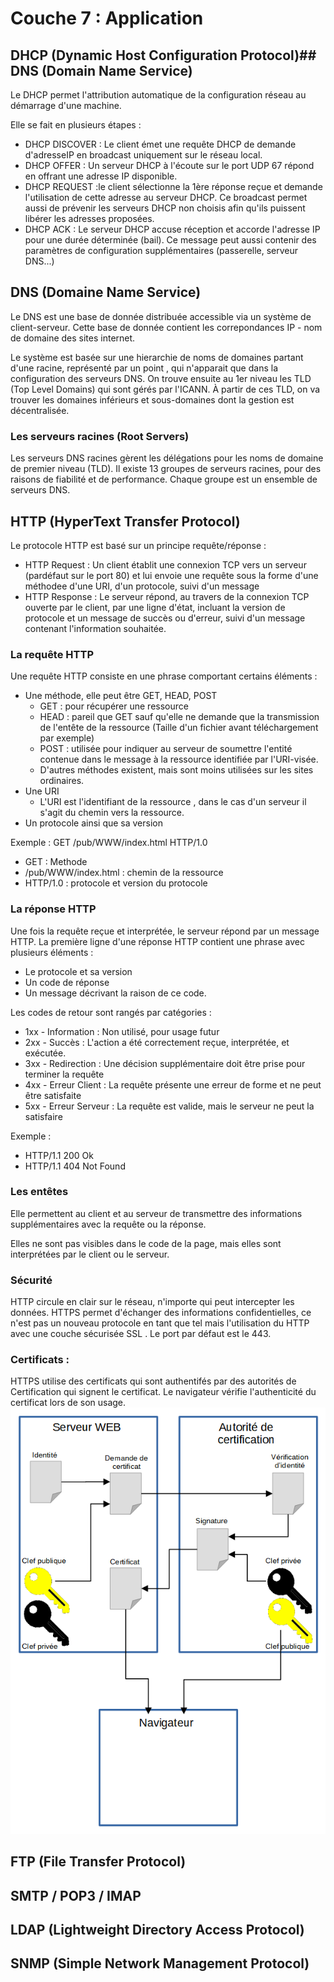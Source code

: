 # Couche 7 : Application

## DHCP (Dynamic Host Configuration Protocol)## DNS (Domain Name Service)

Le DHCP permet l'attribution automatique de la configuration réseau au démarrage d'une machine.

Elle se fait en plusieurs étapes : 
- DHCP DISCOVER : Le client émet une requête DHCP de demande d'adresseIP en broadcast uniquement sur le réseau local.
- DHCP OFFER : Un serveur DHCP à l'écoute sur le port UDP 67 répond en offrant une adresse IP disponible.
- DHCP REQUEST :le client sélectionne la 1ère réponse reçue et demande l'utilisation de cette adresse au serveur DHCP. 
Ce broadcast permet aussi de prévenir les serveurs DHCP non choisis afin qu'ils puissent libérer les adresses proposées.
- DHCP ACK : Le serveur DHCP accuse réception et accorde l'adresse IP pour une durée déterminée (bail). Ce message peut aussi contenir des paramètres de configuration supplémentaires (passerelle, serveur DNS...)

## DNS (Domaine Name Service)

Le DNS est une base de donnée distribuée accessible via un système de client-serveur. Cette base de donnée contient les correpondances IP - nom de domaine des sites internet.

Le système est basée sur une hierarchie de noms de domaines partant d'une racine, représenté par un point , qui n'apparait que dans la configuration des serveurs DNS.
On trouve ensuite au 1er niveau les TLD (Top Level Domains) qui sont gérés par l'ICANN. À partir de ces TLD, on va trouver les domaines inférieurs et sous-domaines dont la gestion est décentralisée.

### Les serveurs racines (Root Servers)
Les serveurs DNS racines gèrent les délégations pour les noms de domaine de premier niveau (TLD). 
Il existe 13 groupes de serveurs racines, pour des raisons de fiabilité et de performance. Chaque groupe est un ensemble de serveurs DNS.


## HTTP (HyperText Transfer Protocol)

Le protocole HTTP est basé sur un principe requête/réponse :
- HTTP Request : Un client établit une connexion TCP vers un serveur (pardéfaut sur le port 80) et lui envoie une requête sous la forme d'une méthodee d'une URI, d'un protocole, suivi d'un message
- HTTP Response : Le serveur répond, au travers de la connexion TCP ouverte par le client, par une ligne d'état, incluant la version de protocole et un message de succès ou d'erreur, suivi d'un message contenant l'information souhaitée.

### La requête HTTP
Une requête HTTP consiste en une phrase comportant certains éléments :
  - Une méthode, elle peut être GET, HEAD, POST
    - GET : pour récupérer une ressource
    - HEAD : pareil que GET sauf qu'elle ne demande que la transmission de l'entête de la ressource (Taille d'un fichier avant téléchargement par exemple)
    - POST : utilisée pour indiquer au serveur de soumettre l'entité contenue dans le message à la ressource identifiée par l'URI-visée.
    - D'autres méthodes existent, mais sont moins utilisées sur les sites ordinaires.
  - Une URI
    - L'URI est l'identifiant de la ressource , dans le cas d'un serveur il s'agit du chemin vers la ressource.
  - Un protocole ainsi que sa version

Exemple :
  GET /pub/WWW/index.html HTTP/1.0
  - GET : Methode
  - /pub/WWW/index.html : chemin de la ressource
  - HTTP/1.0 : protocole et version du protocole

### La réponse HTTP

Une fois la requête reçue et interprétée, le serveur répond par un message HTTP. 
La première ligne d'une réponse HTTP contient une phrase avec plusieurs éléments : 
  - Le protocole et sa version
  - Un code de réponse
  - Un message décrivant la raison de ce code.

Les codes de retour sont rangés par catégories :
  - 1xx - Information : Non utilisé, pour usage futur
  - 2xx - Succès : L'action a été correctement reçue, interprétée, et exécutée.
  - 3xx - Redirection : Une décision supplémentaire doit être prise pour terminer la requête
  - 4xx - Erreur Client : La requête présente une erreur de forme et ne peut être satisfaite
  - 5xx - Erreur Serveur : La requête est valide, mais le serveur ne peut la satisfaire

Exemple :
  - HTTP/1.1 200 Ok
  - HTTP/1.1 404 Not Found

### Les entêtes 
Elle permettent au client et au serveur de transmettre des informations supplémentaires avec la requête ou la réponse.

Elles ne sont pas visibles dans le code de la page, mais elles sont interprétées par le client ou le serveur.

### Sécurité 
HTTP circule en clair sur le réseau, n'importe qui peut intercepter les données.
HTTPS permet d'échanger des informations confidentielles, ce n'est pas un nouveau protocole en tant que tel mais l'utilisation du HTTP avec une couche sécurisée SSL .
Le port par défaut est le 443.
### Certificats : 
HTTPS utilise des certificats qui sont authentifés par des autorités de Certification qui signent le certificat. Le navigateur vérifie l'authenticité du certificat lors de son usage.
![Schéma certicat](../images/certificatweb.png)

## FTP (File Transfer Protocol)
## SMTP / POP3 / IMAP
## LDAP (Lightweight Directory Access Protocol)
## SNMP (Simple Network Management Protocol)
